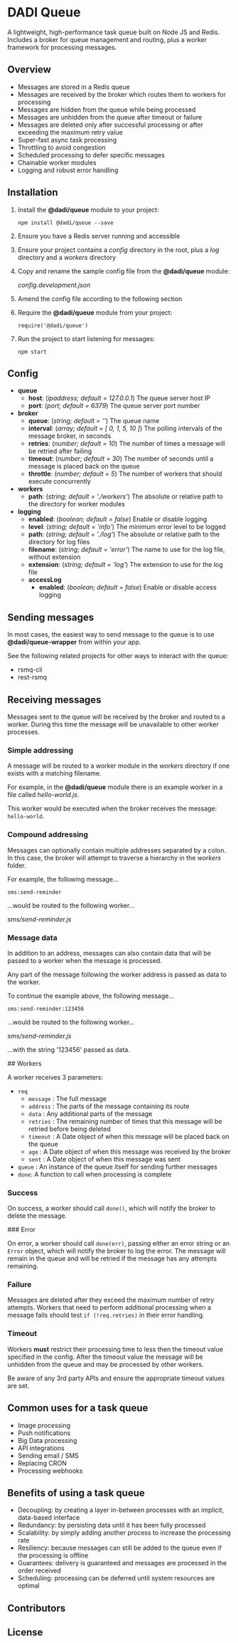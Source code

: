 # DADI Queue

A lightweight, high-performance task queue built on Node JS and Redis. Includes a broker for queue management and routing, plus a worker framework for processing messages.

## Overview

- Messages are stored in a Redis queue
- Messages are received by the broker which routes them to workers for processing
- Messages are hidden from the queue while being processed
- Messages are unhidden from the queue after timeout or failure
- Messages are deleted only after successful processing or after exceeding the maximum retry value
- Super-fast async task processing
- Throttling to avoid congestion
- Scheduled processing to defer specific messages
- Chainable worker modules
- Logging and robust error handling

## Installation

1. Install the **@dadi/queue** module to your project:

   `npm install @dadi/queue --save`

2. Ensure you have a Redis server running and accessible

3. Ensure your project contains a *config* directory in the root, plus a *log* directory and a *workers* directory

4. Copy and rename the sample config file from the **@dadi/queue** module:

   *config.development.json*

5. Amend the config file according to the following section

6. Require the **@dadi/queue** module from your project:

   `require('@dadi/queue')`

7. Run the project to start listening for messages:

   `npm start`

## Config

* **queue**
  * **host**: (*ipaddress; default = 127.0.0.1*) The queue server host IP
  * **port**: (*port; default = 6379*) The queue server port number
* **broker**
  * **queue**: (*string; default = ''*) The queue name
  * **interval**: (*array; default = [ 0, 1, 5, 10 ]*) The polling intervals of the message broker, in seconds
  * **retries**: (*number; default = 10*) The number of times a message will be retried after failing
  * **timeout**: (*number; default = 30*) The number of seconds until a message is placed back on the queue
  * **throttle**: (*number; default = 5*) The number of workers that should execute concurrently
* **workers**
  * **path**: (*string; default = './workers'*) The absolute or relative path to the directory for worker modules
* **logging**
  * **enabled**: (*boolean; default = false*) Enable or disable logging
  * **level**: (*string; default = 'info'*) The minimum error level to be logged
  * **path**: (*string; default = './log'*) The absolute or relative path to the directory for log files
  * **filename**: (*string; default = 'error'*) The name to use for the log file, without extension
  * **extension**: (*string; default = 'log'*) The extension to use for the log file
  * **accessLog**
    * **enabled**: (*boolean; default = false*) Enable or disable access logging

## Sending messages

In most cases, the easiest way to send message to the queue is to use **@dadi/queue-wrapper** from within your app.

See the following related projects for other ways to interact with the queue:

* rsmq-cli
* rest-rsmq

## Receiving messages

Messages sent to the queue will be received by the broker and routed to a worker. During this time the message will be unavailable to other worker processes.

### Simple addressing

A message will be routed to a worker module in the *workers* directory if one exists with a matching filename.

For example, in the **@dadi/queue** module there is an example worker in a file called *hello-world.js*.

This worker would be executed when the broker receives the message: `hello-world`.

### Compound addressing

Messages can optionally contain multiple addresses separated by a colon. In this case, the broker will attempt to traverse a hierarchy in the *workers* folder.

For example, the following message…

`sms:send-reminder`

…would be routed to the following worker…

*sms/send-reminder.js*

### Message data

In addition to an address, messages can also contain data that will be passed to a worker when the message is processed.

Any part of the message following the worker address is passed as data to the worker.

To continue the example above, the following message…

`sms:send-reminder:123456`

…would be routed to the following worker…

*sms/send-reminder.js*

…with the string '123456' passed as data.

## Workers

A worker receives 3 parameters:

* `req`
  * `message` : The full message
  * `address` : The parts of the message containing its route
  * `data` : Any additional parts of the message
  * `retries` : The remaining number of times that this message will be retried before being deleted
  * `timeout` : A Date object of when this message will be placed back on the queue
  * `age` : A Date object of when this message was received by the broker
  * `sent` : A Date object of when this message was sent
* `queue` : An instance of the queue itself for sending further messages
* `done`: A function to call when processing is complete

### Success

On success, a worker should call `done()`, which will notify the broker to delete the message.

### Error

On error, a worker should call `done(err)`, passing either an error string or an `Error` object, which will notify the broker to log the error. The message will remain in the queue and will be retried if the message has any attempts remaining.

### Failure

Messages are deleted after they exceed the maximum number of retry attempts. Workers that need to perform additional processing when a message fails should test  `if (!req.retries)` in their error handling.

### Timeout

Workers **must** restrict their processing time to less then the timeout value specified in the config. After the timeout value the message will be unhidden from the queue and may be processed by other workers.

Be aware of any 3rd party APIs and ensure the appropriate timeout values are set.

## Common uses for a task queue

- Image processing
- Push notifications
- Big Data processing
- API integrations
- Sending email / SMS
- Replacing CRON
- Processing webhooks

## Benefits of using a task queue

- Decoupling: by creating a layer in-between processes with an implicit, data-based interface
- Redundancy: by persisting data until it has been fully processed
- Scalability: by simply adding another process to increase the processing rate
- Resiliency: because messages can still be added to the queue even if the processing is offline
- Guarantees: delivery is guaranteed and messages are processed in the order received
- Scheduling: processing can be deferred until system resources are optimal

## Contributors

## License